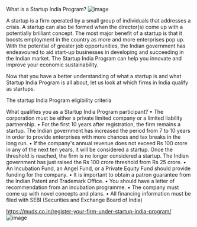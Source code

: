 What is a Startup India Program?
![image](https://user-images.githubusercontent.com/102798589/166433511-5a843610-883a-4ec5-bbcb-0153dc692841.png)

A startup is a firm operated by a small group of individuals that addresses a crisis. A startup can also be formed when the director(s) come up with a potentially brilliant concept. The most major benefit of a startup is that it boosts employment in the country as more and more enterprises pop up. With the potential of greater job opportunities, the Indian government has endeavoured to aid start-up businesses in developing and succeeding in the Indian market. The Startup India Program can help you innovate and improve your economic sustainability.

Now that you have a better understanding of what a startup is and what Startup India Program is all about, let us look at which firms in India qualify as startups.

The startup India Program eligibility criteria

What qualifies you as a Startup India Program participant?
•	The corporation must be either a private limited company or a limited liability partnership.
•	For the first 10 years after registration, the firm remains a startup. The Indian government has increased the period from 7 to 10 years in order to provide enterprises with more chances and tax breaks in the long run.
•	If the company's annual revenue does not exceed Rs 100 crore in any of the next ten years, it will be considered a startup. Once the threshold is reached, the firm is no longer considered a startup. The Indian government has just raised the Rs 100 crore threshold from Rs 25 crore.
•	An Incubation Fund, an Angel Fund, or a Private Equity Fund should provide funding for the company.
•	It is important to obtain a patron guarantee from the Indian Patent and Trademark Office.
•	You should have a letter of recommendation from an incubation programme.
•	The company must come up with novel concepts and plans.
•	All financing information must be filed with SEBI (Securities and Exchange Board of India)

https://muds.co.in/register-your-firm-under-startup-india-program/
![image](https://user-images.githubusercontent.com/102798589/166433558-70e02d4c-6fe2-4b7c-bde8-ec24bbb77b0a.png)
